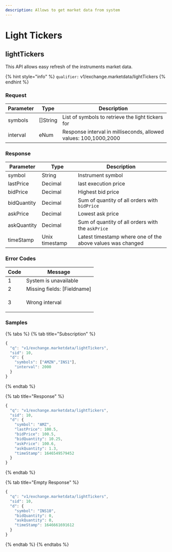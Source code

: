 ```yaml
---
description: Allows to get market data from system
---
```


# Light Tickers

## lightTickers

This API allows easy refresh of the instruments market data.

{% hint style="info" %}
`qualifier:` v1/exchange.marketdata/lightTickers
{% endhint %}

### **Request**

| Parameter | Type      | Description                                                      |
| --------- | --------- | ---------------------------------------------------------------- |
| symbols   | \[]String | List of symbols to retrieve the light tickers for                |
| interval  | eNum      | Response interval in milliseconds, allowed values: 100,1000,2000 |

### **Response**

| Parameter   | Type           | Description                                                 |
| ----------- | -------------- | ----------------------------------------------------------- |
| symbol      | String         | Instrument symbol                                           |
| lastPrice   | Decimal        | last execution price                                        |
| bidPrice    | Decimal        | Highest bid price                                           |
| bidQuantity | Decimal        | Sum of quantity of all orders with `bidPrice`               |
| askPrice    | Decimal        | Lowest ask price                                            |
| askQuantity | Decimal        | Sum of quantity of all orders with the `askPrice`           |
| timeStamp   | Unix timestamp | Latest timestamp where one of the above values was changed  |

### **Error Codes**

| Code | Message                                          |
| ---- | ------------------------------------------------ |
| 1    | System is unavailable                            |
| 2    | Missing fields: \[Fieldname]                     |
| 3    | <p>Wrong interval |<br>Wrong symbol [symbol]</p> |

### **Samples**

{% tabs %}
{% tab title="Subscription" %}
```javascript
{
  "q": "v1/exchange.marketdata/lightTickers",
  "sid": 10,
  "d": {
    "symbols": ["AMZN","INS1"],
    "interval": 2000
  }
}
```
{% endtab %}

{% tab title="Response" %}
```javascript
{
  "q": "v1/exchange.marketdata/lightTickers",
  "sid": 10,
  "d": {
    "symbol": "AMZ",
    "lastPrice": 100.5,
    "bidPrice": 100.5,
    "bidQuantity": 10.25,
    "askPrice": 100.6,
    "askQuantity": 1.3,
    "timeStamp": 1646549579452
  }
}
```
{% endtab %}

{% tab title="Empty Response" %}
```javascript
{
  "q": "v1/exchange.marketdata/lightTickers",
  "sid": 10,
  "d": {
    "symbol": "INS10",
    "bidQuantity": 0,
    "askQuantity": 0,
    "timeStamp": 1646661691612
  }
}
```
{% endtab %}
{% endtabs %}
